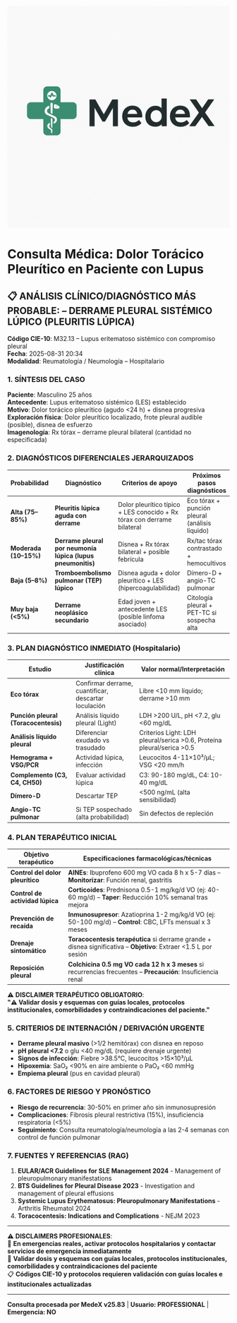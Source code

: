 ![MedeX Banner](../banner.png)

# Consulta Médica: Dolor Torácico Pleurítico en Paciente con Lupus

## 📋 ANÁLISIS CLÍNICO/DIAGNÓSTICO MÁS PROBABLE: – DERRAME PLEURAL SISTÉMICO LÚPICO (PLEURITIS LÚPICA)

**Código CIE-10**: M32.13 – Lupus eritematoso sistémico con compromiso pleural  
**Fecha**: 2025-08-31 20:34  
**Modalidad**: Reumatología / Neumología – Hospitalario

### 1. SÍNTESIS DEL CASO

**Paciente**: Masculino 25 años  
**Antecedente**: Lupus eritematoso sistémico (LES) establecido  
**Motivo**: Dolor torácico pleurítico (agudo <24 h) + disnea progresiva  
**Exploración física**: Dolor pleurítico localizado, frote pleural audible (posible), disnea de esfuerzo  
**Imagenología**: Rx tórax – derrame pleural bilateral (cantidad no especificada)

### 2. DIAGNÓSTICOS DIFERENCIALES JERARQUIZADOS

| **Probabilidad**      | **Diagnóstico**                                             | **Criterios de apoyo**                                                  | **Próximos pasos diagnósticos**                |
| --------------------- | ----------------------------------------------------------- | ----------------------------------------------------------------------- | ---------------------------------------------- |
| **Alta (75–85%)**     | **Pleuritis lúpica aguda con derrame**                      | Dolor pleurítico típico + LES conocido + Rx tórax con derrame bilateral | Eco tórax + punción pleural (análisis líquido) |
| **Moderada (10–15%)** | **Derrame pleural por neumonía lúpica (lupus pneumonitis)** | Disnea + Rx tórax bilateral + posible febrícula                         | Rx/tac tórax contrastado + hemocultivos        |
| **Baja (5–8%)**       | **Tromboembolismo pulmonar (TEP) lúpico**                   | Disnea aguda + dolor pleurítico + LES (hipercoagulabilidad)             | Dímero-D + angio-TC pulmonar                   |
| **Muy baja (<5%)**    | **Derrame neoplásico secundario**                           | Edad joven + antecedente LES (posible linfoma asociado)                 | Citología pleural + PET-TC si sospecha alta    |

### 3. PLAN DIAGNÓSTICO INMEDIATO (Hospitalario)

| **Estudio**                          | **Justificación clínica**                            | **Valor normal/Interpretación**                                        |
| ------------------------------------ | ---------------------------------------------------- | ---------------------------------------------------------------------- |
| **Eco tórax**                        | Confirmar derrame, cuantificar, descartar loculación | Libre <10 mm líquido; derrame >10 mm                                   |
| **Punción pleural (Toracocentesis)** | Análisis líquido pleural (Light)                     | LDH >200 U/L, pH <7.2, glu <60 mg/dL                                   |
| **Análisis líquido pleural**         | Diferenciar exudado vs trasudado                     | Criterios Light: LDH pleural/serica >0.6, Proteína pleural/serica >0.5 |
| **Hemograma + VSG/PCR**              | Actividad lúpica, infección                          | Leucocitos 4-11×10³/μL; VSG <20 mm/h                                   |
| **Complemento (C3, C4, CH50)**       | Evaluar actividad lúpica                             | C3: 90-180 mg/dL, C4: 10-40 mg/dL                                      |
| **Dímero-D**                         | Descartar TEP                                        | <500 ng/mL (alta sensibilidad)                                         |
| **Angio-TC pulmonar**                | Si TEP sospechado (alta probabilidad)                | Sin defectos de repleción                                              |

### 4. PLAN TERAPÉUTICO INICIAL

| **Objetivo terapéutico**         | **Especificaciones farmacológicas/técnicas**                                                                      |
| -------------------------------- | ----------------------------------------------------------------------------------------------------------------- |
| **Control del dolor pleurítico** | **AINEs**: Ibuprofeno 600 mg VO cada 8 h x 5-7 días – **Monitorizar**: Función renal, gastritis                   |
| **Control de actividad lúpica**  | **Corticoides**: Prednisona 0.5-1 mg/kg/d VO (ej: 40-60 mg/d) – **Taper**: Reducción 10% semanal tras mejora      |
| **Prevención de recaída**        | **Inmunosupresor**: Azatioprina 1-2 mg/kg/d VO (ej: 50-100 mg/d) – **Control**: CBC, LFTs mensual x 3 meses       |
| **Drenaje sintomático**          | **Toracocentesis terapéutica** si derrame grande + disnea significativa – **Objetivo**: Extraer <1.5 L por sesión |
| **Reposición pleural**           | **Colchicina 0.5 mg VO cada 12 h x 3 meses** si recurrencias frecuentes – **Precaución**: Insuficiencia renal     |

⚠️ **DISCLAIMER TERAPÉUTICO OBLIGATORIO**:  
**"⚠️ Validar dosis y esquemas con guías locales, protocolos institucionales, comorbilidades y contraindicaciones del paciente."**

### 5. CRITERIOS DE INTERNACIÓN / DERIVACIÓN URGENTE

- **Derrame pleural masivo** (>1/2 hemitórax) con disnea en reposo
- **pH pleural <7.2** o glu <40 mg/dL (requiere drenaje urgente)
- **Signos de infección**: Fiebre >38.5°C, leucocitos >15×10³/μL
- **Hipoxemia**: SaO₂ <90% en aire ambiente o PaO₂ <60 mmHg
- **Empiema pleural** (pus en cavidad pleural)

### 6. FACTORES DE RIESGO Y PRONÓSTICO

- **Riesgo de recurrencia**: 30-50% en primer año sin inmunosupresión
- **Complicaciones**: Fibrosis pleural restrictiva (15%), insuficiencia respiratoria (<5%)
- **Seguimiento**: Consulta reumatología/neumología a las 2-4 semanas con control de función pulmonar

### 7. FUENTES Y REFERENCIAS (RAG)

1. **EULAR/ACR Guidelines for SLE Management 2024** - Management of pleuropulmonary manifestations
2. **BTS Guidelines for Pleural Disease 2023** - Investigation and management of pleural effusions
3. **Systemic Lupus Erythematosus: Pleuropulmonary Manifestations** - Arthritis Rheumatol 2024
4. **Toracocentesis: Indications and Complications** - NEJM 2023

---

⚠️ **DISCLAIMERS PROFESIONALES**:  
🚨 **En emergencias reales, activar protocolos hospitalarios y contactar servicios de emergencia inmediatamente**  
💊 **Validar dosis y esquemas con guías locales, protocolos institucionales, comorbilidades y contraindicaciones del paciente**  
📋 **Códigos CIE-10 y protocolos requieren validación con guías locales e institucionales actualizadas**

---

**Consulta procesada por MedeX v25.83** | **Usuario: PROFESSIONAL** | **Emergencia: NO**

